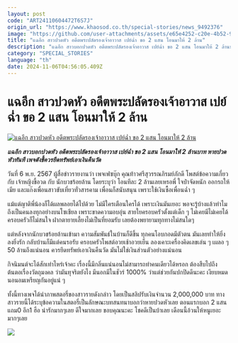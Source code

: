 ```yaml
---
layout: post
code: "ART24110604472T6S7J"
origin_url: "https://www.khaosod.co.th/special-stories/news_9492376"
image: "https://github.com/user-attachments/assets/e65e4252-c20e-4b52-91c3-953a1820fc6c"
title: "แฉอีก สาวปวดหัว อดีตพระปลัดรองเจ้าอาวาส เปย์ฉ่ำ ขอ 2 แสน โอนมาให้ 2 ล้าน"
description: "แฉอีก สาวบอกปวดหัว อดีตพระปลัดรองเจ้าอาวาส เปย์ฉ่ำ ขอ 2 แสน โอนมาให้ 2 ล้านบาท หายปวดหัวทันที  เพจดังชี้ควรยึดทรัพย์เอาเงินคืนวัด"
category: "SPECIAL_STORIES"
language: "th"
date: 2024-11-06T04:56:05.409Z
---
```


# แฉอีก สาวปวดหัว อดีตพระปลัดรองเจ้าอาวาส เปย์ฉ่ำ ขอ 2 แสน โอนมาให้ 2 ล้าน

[![แฉอีก สาวปวดหัว อดีตพระปลัดรองเจ้าอาวาส เปย์ฉ่ำ ขอ 2 แสน โอนมาให้ 2 ล้าน](https://www.khaosod.co.th/wpapp/uploads/2024/11/Phra-Paladt06-11-01.jpg "แฉอีก สาวปวดหัว อดีตพระปลัดรองเจ้าอาวาส เปย์ฉ่ำ ขอ 2 แสน โอนมาให้ 2 ล้าน")](https://www.khaosod.co.th/wpapp/uploads/2024/11/Phra-Paladt06-11-01.jpg)

_**แฉอีก สาวบอกปวดหัว อดีตพระปลัดรองเจ้าอาวาส เปย์ฉ่ำ ขอ 2 แสน โอนมาให้ 2 ล้านบาท หายปวดหัวทันที เพจดังชี้ควรยึดทรัพย์เอาเงินคืนวัด**_

วันที่ 6 พ.ย. 2567 ผู้สื่อข่าวรายงานว่า เพจเฟซบุ๊ก คุณท้าวศรีสุวรรณภิรมย์ภักดี โพสต์ข้อความเกี่ยวกับ เจ้าหญิงขี้อวด กับ นักบวชร้อยล้าน โดยระบุว่า โอนทีละ 2 ล้านเลยเหรอพี่ ใจป๋าจัดหนัก ออกรถให้เมีย และแก๊งเพื่อนสาวขับเที่ยวทั่วสารคาม เพื่อนก็สนับสนุน เพราะใช้เงินซื้อเพื่อนฉ่ำ ๆ

แม้แต่ญาติพี่น้องก็ได้ผลพลอยได้ไปด้วย ไม่มีใครเตือนใครได้ เพราะเงินมันเยอะ พอจะรู้บ้างแล้วทำไม ถึงเป็นคนลงทุกอย่างบนโซเชียล เพราะขาดความอบอุ่น สายใยครอบครัวตั้งแต่เด็ก ๆ ไม่เคยมีไม่เคยได้ ครอบครัวก็ไม่สนใจ ฝากตายายเลี้ยงไม่เป็นที่ยอมรับ เลยต้องพยายามทุกทางไม่สนใดๆ

แต่หลังจากนักบวชร้อยล้านเข้ามา ความสัมพันธ์ในบ้านก็ดีขึ้น ทุกคนโอบกอดมีตัวตน มันเลยทำให้ยิ่งลงยิ่งรัก กลับบ้านก็มีแต่คนรอรับ ครอบครัวโพสต์อวยเช้าอวยเย็น ลองเคาะเครื่องคิดเลขเล่น ๆ เผลอ ๆ 50 ล้านถึงแน่นอน ควรยึดทรัพย์เอาเงินคืนวัด มันไม่ใช่เงินส่วนตัวอย่างแน่นอน

กิจนิมนต์จะได้สักเท่าไหร่เจ้าคะ เรื่องนี้มีกลิ่นแน่นอนไม่สามารถทำคนเดียวได้หรอก ต้องสืบไปถึงต้นตอเรื่องวัตถุมงคล ว่ามันทุจริตยังไง มีนอกมีในชัวร์ 1000% ว่าแต่ช่วยกันปกปิดดีนะคะ เงียบหมดนอนอมเหรียญกันอยู่แน่ ๆ

ทั้งนี้ทางเพจได้นำภาพสตอรี่ของสาวรายดังกล่าว โดยเป็นสลิปรับเงินจำนวน 2,000,000 บาท ทางสาวรายนี้ได้ระบุข้อความในสตอรี่เป็นลักษณะบทสนทนาบอกว่าหายปวดหัวเลย ตอนแรกบอก 2 แสน แถม0 อีก1 ฮือ น่ารักมากๆเลย ดีใจมากเลย ขอบคุณนะคะ โชคดีเป็นบ้าเลย เดือนนี้อ้วนให้หนูเยอะมากๆเลย

[![](https://www.khaosod.co.th/wpapp/uploads/2024/11/Phra-Paladt06-11-03.jpg)](https://www.khaosod.co.th/wpapp/uploads/2024/11/Phra-Paladt06-11-03.jpg)